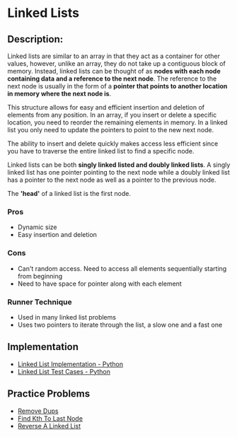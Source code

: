 # Linked Lists
## Description:
Linked lists are similar to an array in that they act as a container for other values, however, unlike an array, they do not take up a contiguous block of memory. Instead, linked lists can be thought of as **nodes with each node containing data and a reference to the next node**. The reference to the next node is usually in the form of a **pointer that points to another location in memory where the next node is**.

This structure allows for easy and efficient insertion and deletion of elements from any position. In an array, if you insert or delete a specific location, you need to reorder the remaining elements in memory. In a linked list you only need to update the pointers to point to the new next node.

The ability to insert and delete quickly makes access less efficient since you have to traverse the entire linked list to find a specific node.

Linked lists can be both **singly linked listed and doubly linked lists**. A singly linked list has one pointer pointing to the next node while a doubly linked list has a pointer to the next node as well as a pointer to the previous node.

The **'head'** of a linked list is the first node.


### Pros
- Dynamic size
- Easy insertion and deletion
### Cons
- Can't random access. Need to access all elements sequentially starting from beginning
- Need to have space for pointer along with each element

### Runner Technique
- Used in many linked list problems
- Uses two pointers to iterate through the list, a slow one and a fast one

## Implementation
- [Linked List Implementation - Python](./linked_list.py)
- [Linked List Test Cases - Python](./linked_list_test.py)


## Practice Problems
- [Remove Dups](../../practice_problems/linked_lists/practice_problems.md#remove-dups)
- [Find Kth To Last Node](../../practice_problems/linked_lists/practice_problems.md#find-kth-to-last)
- [Reverse A Linked List](../../practice_problems/linked_lists/practice_problems.md#reverse-a-linked-list)
